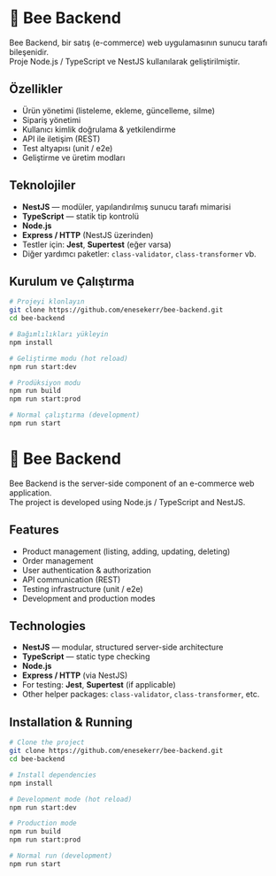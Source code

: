 # 🐝 Bee Backend

Bee Backend, bir satış (e-commerce) web uygulamasının sunucu tarafı bileşenidir.  
Proje Node.js / TypeScript ve NestJS kullanılarak geliştirilmiştir.

## Özellikler

- Ürün yönetimi (listeleme, ekleme, güncelleme, silme)
- Sipariş yönetimi
- Kullanıcı kimlik doğrulama & yetkilendirme
- API ile iletişim (REST)
- Test altyapısı (unit / e2e)
- Geliştirme ve üretim modları

## Teknolojiler

- **NestJS** — modüler, yapılandırılmış sunucu tarafı mimarisi
- **TypeScript** — statik tip kontrolü
- **Node.js**
- **Express / HTTP** (NestJS üzerinden)
- Testler için: **Jest**, **Supertest** (eğer varsa)
- Diğer yardımcı paketler: `class-validator`, `class-transformer` vb.

## Kurulum ve Çalıştırma

```bash
# Projeyi klonlayın
git clone https://github.com/enesekerr/bee-backend.git
cd bee-backend

# Bağımlılıkları yükleyin
npm install

# Geliştirme modu (hot reload)
npm run start:dev

# Prodüksiyon modu
npm run build
npm run start:prod

# Normal çalıştırma (development)
npm run start
```


# 🐝 Bee Backend

Bee Backend is the server-side component of an e-commerce web application.  
The project is developed using Node.js / TypeScript and NestJS.

## Features

- Product management (listing, adding, updating, deleting)
- Order management
- User authentication & authorization
- API communication (REST)
- Testing infrastructure (unit / e2e)
- Development and production modes

## Technologies

- **NestJS** — modular, structured server-side architecture
- **TypeScript** — static type checking
- **Node.js**
- **Express / HTTP** (via NestJS)
- For testing: **Jest**, **Supertest** (if applicable)
- Other helper packages: `class-validator`, `class-transformer`, etc.

## Installation & Running

```bash
# Clone the project
git clone https://github.com/enesekerr/bee-backend.git
cd bee-backend

# Install dependencies
npm install

# Development mode (hot reload)
npm run start:dev

# Production mode
npm run build
npm run start:prod

# Normal run (development)
npm run start
